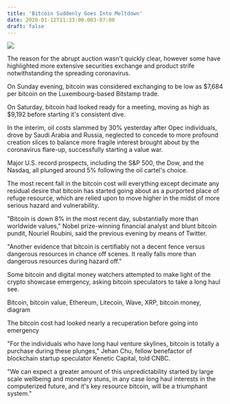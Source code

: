 ```yaml
---
title: 'Bitcoin Suddenly Goes Into Meltdown'
date: 2020-01-12T11:33:00.003-07:00
draft: false
---
```


[![](https://techcrunch.com/wp-content/uploads/2019/04/bitcoin-bitfinex.jpg)](https://techcrunch.com/wp-content/uploads/2019/04/bitcoin-bitfinex.jpg)

  
  
The reason for the abrupt auction wasn't quickly clear, however some have highlighted more extensive securities exchange and product strife notwithstanding the spreading coronavirus.  
  
On Sunday evening, bitcoin was considered exchanging to be low as $7,684 per bitcoin on the Luxembourg-based Bitstamp trade.  
  
On Saturday, bitcoin had looked ready for a meeting, moving as high as $9,192 before starting it's consistent dive.  
  
In the interim, oil costs slammed by 30% yesterday after Opec individuals, drove by Saudi Arabia and Russia, neglected to concede to more profound creation slices to balance more fragile interest brought about by the coronavirus flare-up, successfully starting a value war.  
  
Major U.S. record prospects, including the S&P 500, the Dow, and the Nasdaq, all plunged around 5% following the oil cartel's choice.  
  
The most recent fall in the bitcoin cost will everything except decimate any residual desire that bitcoin has started going about as a purported place of refuge resource, which are relied upon to move higher in the midst of more serious hazard and vulnerability.  
  
"Bitcoin is down 8% in the most recent day, substantially more than worldwide values," Nobel prize-winning financial analyst and blunt bitcoin pundit, Nouriel Roubini, said the previous evening by means of Twitter.  
  
"Another evidence that bitcoin is certifiably not a decent fence versus dangerous resources in chance off scenes. It really falls more than dangerous resources during hazard off."  
  
Some bitcoin and digital money watchers attempted to make light of the crypto showcase emergency, asking bitcoin speculators to take a long haul see.  
  
Bitcoin, bitcoin value, Ethereum, Litecoin, Wave, XRP, bitcoin money, diagram  
  
The bitcoin cost had looked nearly a recuperation before going into emergency  
  
"For the individuals who have long haul venture skylines, bitcoin is totally a purchase during these plunges," Jehan Chu, fellow benefactor of blockchain startup speculator Kenetic Capital, told CNBC.  
  
"We can expect a greater amount of this unpredictability started by large scale wellbeing and monetary stuns, in any case long haul interests in the computerized future, and it's key resource bitcoin, will be a triumphant system."